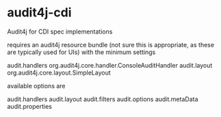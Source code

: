# audit4j-cdi
Audit4j for CDI spec implementations

requires an audit4j resource bundle (not sure this is appropriate, as these are typically used for UIs) with the minimum settings

audit.handlers org.audit4j.core.handler.ConsoleAuditHandler
audit.layout org.audit4j.core.layout.SimpleLayout

available options are

audit.handlers
audit.layout
audit.filters
audit.options
audit.metaData
audit.properties
